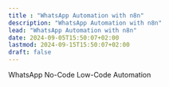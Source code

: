 ```yaml
---
title : "WhatsApp Automation with n8n"
description: "WhatsApp Automation with n8n"
lead: "WhatsApp Automation with n8n"
date: 2024-09-05T15:50:07+02:00
lastmod: 2024-09-15T15:50:07+02:00
draft: false
---
```

WhatsApp No-Code Low-Code Automation

